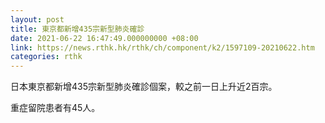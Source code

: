 ```yaml
---
layout: post
title: 東京都新增435宗新型肺炎確診
date: 2021-06-22 16:47:49.000000000 +08:00
link: https://news.rthk.hk/rthk/ch/component/k2/1597109-20210622.htm
categories: rthk
---
```


日本東京都新增435宗新型肺炎確診個案，較之前一日上升近2百宗。

重症留院患者有45人。
